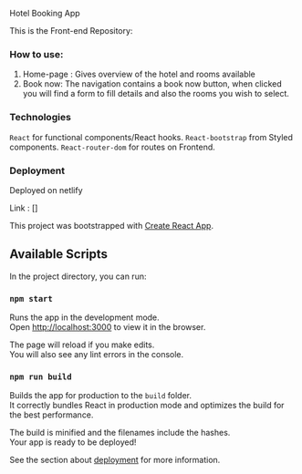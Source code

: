 Hotel Booking App

This is the Front-end Repository:

### How to use:

1. Home-page : Gives overview of the hotel and rooms available
2. Book now: The navigation contains a book now button, when clicked you will find a form to fill details and also the rooms you wish to select.

### Technologies 

`React` for functional components/React hooks.
`React-bootstrap` from Styled components.
`React-router-dom` for routes on Frontend.

### Deployment

Deployed on netlify

Link : []

This project was bootstrapped with [Create React App](https://github.com/facebook/create-react-app).

## Available Scripts

In the project directory, you can run:

### `npm start`

Runs the app in the development mode.<br />
Open [http://localhost:3000](http://localhost:3000) to view it in the browser.

The page will reload if you make edits.<br />
You will also see any lint errors in the console.



### `npm run build`

Builds the app for production to the `build` folder.<br />
It correctly bundles React in production mode and optimizes the build for the best performance.

The build is minified and the filenames include the hashes.<br />
Your app is ready to be deployed!

See the section about [deployment](https://facebook.github.io/create-react-app/docs/deployment) for more information.

